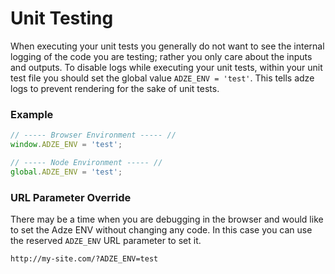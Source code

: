 # Unit Testing

When executing your unit tests you generally do not want to see the internal logging of the code you are testing; rather you only care about the inputs and outputs. To disable logs while executing your unit tests, within your unit test file you should set the global value `ADZE_ENV = 'test'`. This tells adze logs to prevent rendering for the sake of unit tests.

### Example

```javascript
// ----- Browser Environment ----- //
window.ADZE_ENV = 'test';

// ----- Node Environment ----- //
global.ADZE_ENV = 'test';
```

### URL Parameter Override

There may be a time when you are debugging in the browser and would like to set the Adze ENV without changing any code. In this case you can use the reserved `ADZE_ENV` URL parameter to set it.

```html
http://my-site.com/?ADZE_ENV=test
```
